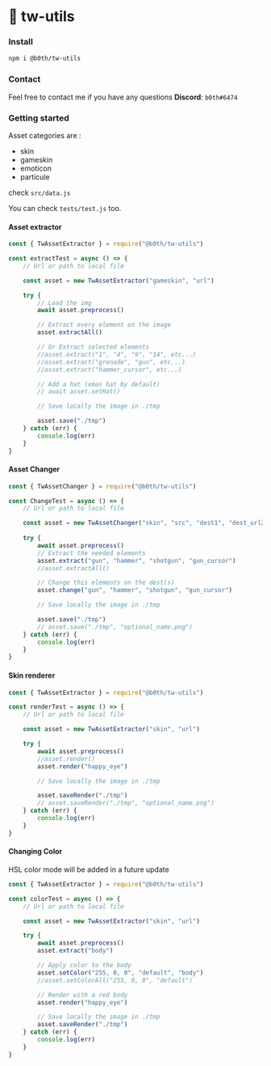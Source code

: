 # 🐞 tw-utils

### Install

```bash
npm i @b0th/tw-utils
```

### Contact

Feel free to contact me if you have any questions 
**Discord**: `b0th#6474`

### Getting started

Asset categories are : 
- skin
- gameskin
- emoticon
- particule

check `src/data.js`

You can check `tests/test.js` too.

#### Asset extractor


```js
const { TwAssetExtractor } = require("@b0th/tw-utils")

const extractTest = async () => {
    // Url or path to local file

    const asset = new TwAssetExtractor("gameskin", "url")

    try {
        // Load the img
        await asset.preprocess()

        // Extract every element on the image
        asset.extractAll()

        // Or Extract selected elements
        //asset.extract("1", "4", "9", "14", etc...)
        //asset.extract("grenade", "gun", etc...)
        //asset.extract("hammer_cursor", etc...)

        // Add a hat (xmas hat by default)
        // await asset.setHat()

        // Save locally the image in ./tmp

        asset.save("./tmp")
    } catch (err) {
        console.log(err)
    }
}
```

#### Asset Changer

```js
const { TwAssetChanger } = require("@b0th/tw-utils")

const ChangeTest = async () => {
    // Url or path to local file

    const asset = new TwAssetChanger("skin", "src", "dest1", "dest_url2", "dest3")
    
    try {
        await asset.preprocess()
        // Extract the needed elements
        asset.extract("gun", "hammer", "shotgun", "gun_cursor")
        //asset.extractAll()

        // Change this elements on the dest(s)
        asset.change("gun", "hammer", "shotgun", "gun_cursor")

        // Save locally the image in ./tmp

        asset.save("./tmp")
        // asset.save("./tmp", "optional_name.png")
    } catch (err) {
        console.log(err) 
    }
}
```

#### Skin renderer
```js
const { TwAssetExtractor } = require("@b0th/tw-utils")

const renderTest = async () => {
    // Url or path to local file

    const asset = new TwAssetExtractor("skin", "url")

    try {
        await asset.preprocess()
        //asset.render()
        asset.render("happy_eye")

        // Save locally the image in ./tmp

        asset.saveRender("./tmp")
        // asset.saveRender("./tmp", "optional_name.png")
    } catch (err) {
        console.log(err)
    }
}
```

#### Changing Color

HSL color mode will be added in a future update

```js
const { TwAssetExtractor } = require("@b0th/tw-utils")

const colorTest = async () => {
    // Url or path to local file

    const asset = new TwAssetExtractor("skin", "url")

    try {
        await asset.preprocess()
        asset.extract("body")

        // Apply color to the body
        asset.setColor("255, 0, 0", "default", "body")
        //asset.setColorAll("255, 0, 0", "default")

        // Render with a red body
        asset.render("happy_eye")

        // Save locally the image in ./tmp
        asset.saveRender("./tmp")
    } catch (err) {
        console.log(err)
    }
}
```